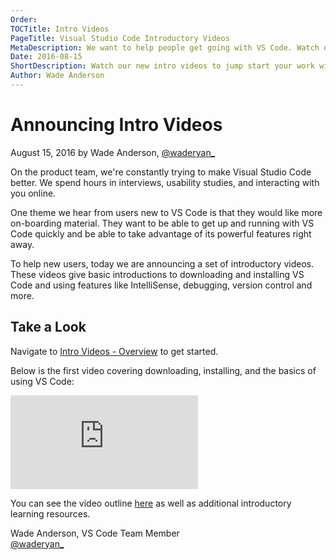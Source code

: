 ```yaml
---
Order:
TOCTitle: Intro Videos
PageTitle: Visual Studio Code Introductory Videos
MetaDescription: We want to help people get going with VS Code. Watch our new introductory videos to jump start your work with VS Code.
Date: 2016-08-15
ShortDescription: Watch our new intro videos to jump start your work with VS Code.
Author: Wade Anderson
---
```


# Announcing Intro Videos

August 15, 2016 by Wade Anderson, [@waderyan_](https://twitter.com/waderyan_)

On the product team, we're constantly trying to make Visual Studio Code better. We spend hours in interviews, usability studies, and interacting with you online.

One theme we hear from users new to VS Code is that they would like more on-boarding material. They want to be able to get up and running with VS Code quickly and be able to take advantage of its powerful features right away.

To help new users, today we are announcing a set of introductory videos. These videos give basic introductions to downloading and installing VS Code and using features like IntelliSense, debugging, version control and more.

## Take a Look

Navigate to [Intro Videos - Overview](/docs/getstarted/introvideos.md) to get started.

Below is the first video covering downloading, installing, and the basics of using VS Code:

<iframe src="https://www.youtube.com/embed/LUl_WXt8ohA?rel=0&amp;disablekb=0&amp;modestbranding=1&amp;showinfo=0" frameborder="0" allowfullscreen></iframe>

You can see the video outline [here](/docs/introvideos/basics.md) as well as additional introductory learning resources.

Wade Anderson, VS Code Team Member <br>
[@waderyan_](https://twitter.com/waderyan_)
